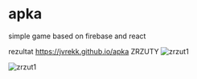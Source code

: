 # apka
simple game based on firebase and react

rezultat
https://jvrekk.github.io/apka
ZRZUTY
![zrzut1](https://lh6.googleusercontent.com/hAZcAPpsEJsdDXdoINj4gttbX039ZoqRqPPy_UbBeI4rrmn01Jp77fA6ROLn1MFQ9KAGxuGIHNIA3KgDsmb2=w1919-h974-rw)

![zrzut1](https://lh5.googleusercontent.com/Vlwv13jvn_2gIxY_kUFfqo7RIjKzpdgWQ2K-SGslWS14YpYk-jQWyFk4ERFIz4WM__T69_lzGtq5Vl-PNzsv=w1919-h974-rw)


